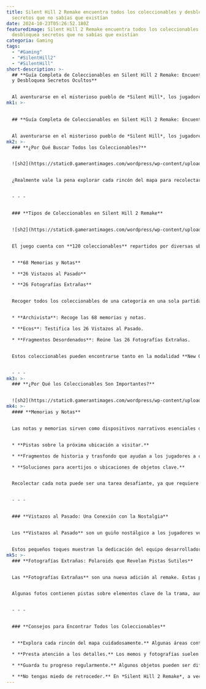 ```yaml
---
title: Silent Hill 2 Remake encuentra todos los coleccionables y desbloquea
  secretos que no sabías que existían
date: 2024-10-23T05:26:52.180Z
featuredimage: Silent Hill 2 Remake encuentra todos los coleccionables y
  desbloquea secretos que no sabías que existían
categoria: Gaming
tags:
  - "#Gaming"
  - "#SilentHill2"
  - "#SilentHill"
short-description: >-
  ## **Guía Completa de Coleccionables en Silent Hill 2 Remake: Encuentra Todos
  y Desbloquea Secretos Ocultos**


  Al aventurarse en el misterioso pueblo de *Silent Hill*, los jugadores se encontrarán con notas, fotografías y escenas interactivas
mk1: >-
  

  ## **Guía Completa de Coleccionables en Silent Hill 2 Remake: Encuentra Todos y Desbloquea Secretos Ocultos**


  Al aventurarse en el misterioso pueblo de *Silent Hill*, los jugadores se encontrarán con notas, fotografías y escenas interactivas a lo largo del *Silent Hill 2 Remake*. James Sunderland recogerá estos objetos y los guardará en su chaqueta, la cual parece tener un espacio infinito para todo lo que encuentre.
mk2: >-
  ### **¿Por Qué Buscar Todos los Coleccionables?**


  ![sh2](https://static0.gamerantimages.com/wordpress/wp-content/uploads/2024/10/20241011205132_1.jpg?q=49&fit=crop&w=825&dpr=2 "sh2")


  ¿Realmente vale la pena explorar cada rincón del mapa para recolectar estos objetos? ¿Cambian el final del juego o están pensados solo para los completistas que desean experimentar cada detalle de la historia? Vamos a explorar en profundidad todos los coleccionables del remake para que no te pierdas nada.


  - - -


  ### **Tipos de Coleccionables en Silent Hill 2 Remake**


  ![sh2](https://static0.gamerantimages.com/wordpress/wp-content/uploads/2024/10/how-to-solve-nurses-station-keypad-code-in-silent-hill-2-remake-12.jpg?q=49&fit=crop&w=825&dpr=2 "sh2")


  El juego cuenta con **120 coleccionables** repartidos por diversas ubicaciones. Estos se dividen en las siguientes categorías:


  * **68 Memorias y Notas**

  * **26 Vistazos al Pasado**

  * **26 Fotografías Extrañas**


  Recoger todos los coleccionables de una categoría en una sola partida desbloqueará trofeos específicos:


  * **Archivista**: Recoge las 68 memorias y notas.

  * **Ecos**: Testifica los 26 Vistazos al Pasado.

  * **Fragmentos Desordenados**: Reúne las 26 Fotografías Extrañas.


  Estos coleccionables pueden encontrarse tanto en la modalidad **New Game** como en **New Game Plus**, pero es crucial obtenerlos todos en una sola partida para desbloquear los trofeos. Si dejas pasar alguno en una ubicación a la que no puedas regresar, perderás la oportunidad de obtener el trofeo en esa ronda.


  - - -
mk3: >-
  ### **¿Por Qué los Coleccionables Son Importantes?**


  ![sh2](https://static0.gamerantimages.com/wordpress/wp-content/uploads/2024/10/glimpse-of-the-past-3.jpg?q=49&fit=crop&w=825&dpr=2 "sh2")
mk4: >-
  #### **Memorias y Notas**


  Las notas y memorias sirven como dispositivos narrativos esenciales dentro del juego. James recogerá estos fragmentos a medida que avanza por las oscuras calles de Silent Hill, los cuales ofrecen información crucial:


  * **Pistas sobre la próxima ubicación a visitar.**

  * **Fragmentos de historia y trasfondo que ayudan a los jugadores a conectar las piezas del lore.**

  * **Soluciones para acertijos o ubicaciones de objetos clave.**


  Recolectar cada nota puede ser una tarea desafiante, ya que requiere paciencia y meticulosa exploración, especialmente mientras evades a monstruos por las calles de South Vale. Sin embargo, para los completistas, cazar cada fragmento del lore es esencial para desbloquear todos los trofeos y experimentar la narrativa completa del juego.


  - - -


  ### **Vistazos al Pasado: Una Conexión con la Nostalgia**


  Los **Vistazos al Pasado** son un guiño nostálgico a los jugadores veteranos de la saga. Estos momentos interactivos están diseñados como homenajes directos al *Silent Hill 2* original. Al encontrar uno de estos momentos, se activará una melodía reconfortante que indica que el jugador ha descubierto un lugar emblemático del juego clásico.


  Estos pequeños toques muestran la dedicación del equipo desarrollador por mantener la esencia del título original mientras modernizan la experiencia. Además, son coleccionables que agregan una capa extra de significado para aquellos que disfrutaron el juego original.
mk5: >-
  ### **Fotografías Extrañas: Polaroids que Revelan Pistas Sutiles**


  Las **Fotografías Extrañas** son una nueva adición al remake. Estas pequeñas Polaroids que James encuentra mientras explora el pueblo pueden ofrecer vislumbres sobre su vida antes de llegar a Silent Hill, o incluso momentos compartidos con su esposa Mary.


  Algunas fotos contienen pistas sobre elementos clave de la trama, aunque están diseñadas para ser interpretadas por los jugadores. Esto significa que, mientras algunos jugadores lograrán establecer conexiones claras con la historia, otros podrían encontrar su significado más ambiguo. Aun así, valen la pena recolectarlas para desbloquear el trofeo correspondiente antes de llegar al final del juego.


  - - -


  ### **Consejos para Encontrar Todos los Coleccionables**


  * **Explora cada rincón del mapa cuidadosamente.** Algunas áreas contienen coleccionables ocultos que no serán accesibles después de avanzar en la historia.

  * **Presta atención a los detalles.** Los memos y fotografías suelen esconderse en lugares inusuales. Lee cada nota y revisa cada habitación para no dejar nada atrás.

  * **Guarda tu progreso regularmente.** Algunos objetos pueden ser difíciles de encontrar mientras evitas enemigos, por lo que es útil guardar antes de explorar áreas difíciles.

  * **No tengas miedo de retroceder.** En *Silent Hill 2 Remake*, a veces tendrás que regresar a ubicaciones anteriores para encontrar objetos clave que desbloquean nuevas áreas.
---
```


